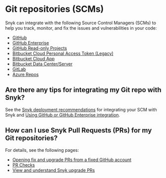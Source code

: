 # Git repositories (SCMs)

Snyk can integrate with the following Source Control Managers (SCMs) to help you track, monitor, and fix the issues and vulnerabilities in your code:

* [GitHub](github-integration.md)
* [GitHub Enterprise](github-enterprise-integration.md)
* [GitHub Read-only Projects](github-read-only-projects.md)
* [Bitbucket Cloud Personal Access Token (Legacy)](bitbucket-cloud-legacy-integration.md)
* [Bitbucket Cloud App](bitbucket-cloud-app-integration.md)
* [Bitbucket Data Center/Server](bitbucket-data-center-server-integration.md)
* [GitLab](gitlab-integration.md)
* [Azure Repos](azure-repositories-tfs-integration.md)

## Are there any tips for integrating my Git repo with Snyk?

See the [Snyk deployment recommendations](introduction-to-git-repository-integrations/snyk-scm-integration-good-practices.md) for integrating your SCM with Snyk and [Using GitHub or GitHub Enterprise integration](using-github-or-github-enterprise-integration.md).

## How can I use Snyk Pull Requests (PRs) for my Git repositories?

For details, see the following pages:

* [Opening fix and upgrade PRs from a fixed GitHub account](introduction-to-git-repository-integrations/opening-fix-and-upgrade-pull-requests-from-a-fixed-github-account.md)
* [PR Checks](../../scan-applications/run-pr-checks/)
* [View and understand Snyk upgrade PRs](introduction-to-git-repository-integrations/view-and-understand-snyk-upgrade-pull-requests.md)
